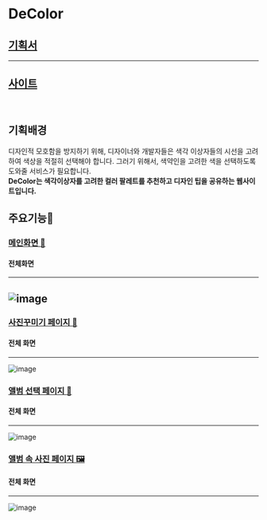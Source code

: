 # DeColor
## [기획서](https://docs.google.com/document/d/1ztiBkyqHQX_roywjL0pm-Di5QtRZJ6QkQEGViaXj5GA/edit)
<hr>

## [사이트](https://decolor.netlify.app/index.html)


<br />

## 기획배경
디자인적 모호함을 방지하기 위해, 디자이너와 개발자들은 색각 이상자들의 시선을 고려하여 색상을 적절히 선택해야 합니다. 그러기 위해서, 색약인을 고려한 색을 선택하도록 도와줄 서비스가 필요합니다.
<br />
**DeColor는 색각이상자를 고려한 컬러 팔레트를 추천하고 디자인 팁을 공유하는 웹사이트입니다.**

## 주요기능🔧
### [메인화면 👑](https://github.com/olsi10/StudentMemories/wiki/%EB%A9%94%EC%9D%B8%ED%99%94%EB%A9%B4-%F0%9F%91%91)
#### 전체화면
---
![image](https://user-images.githubusercontent.com/86298664/176174610-9e5b3e2c-0ccb-43f0-89ea-468152a6c935.png)
---
### [사진꾸미기 페이지 🎨](https://github.com/olsi10/StudentMemories/wiki/%EC%82%AC%EC%A7%84%EA%BE%B8%EB%AF%B8%EA%B8%B0-%ED%8E%98%EC%9D%B4%EC%A7%80-%F0%9F%8E%A8)
#### 전체 화면
---
![image](https://user-images.githubusercontent.com/86298664/176178436-ad9f230e-e4b3-4a7e-b6ec-3d7bcb9296f3.png)  

### [앨범 선택 페이지 📁](https://github.com/olsi10/StudentMemories/wiki/%EC%95%A8%EB%B2%94-%EC%84%A0%ED%83%9D-%ED%8E%98%EC%9D%B4%EC%A7%80-%F0%9F%93%81)
#### 전체 화면
---
![image](https://user-images.githubusercontent.com/86298664/176343595-9b6d5e12-54a3-4974-a659-6ad1c913d8b3.png)


### [앨범 속 사진 페이지 🖼](https://github.com/olsi10/StudentMemories/wiki/%EC%95%A8%EB%B2%94-%EC%86%8D-%EC%82%AC%EC%A7%84-%ED%8E%98%EC%9D%B4%EC%A7%80-%F0%9F%96%BC)
#### 전체 화면
---
![image](https://user-images.githubusercontent.com/86298664/176343617-f383fef1-8417-43da-b44f-af960a028cbd.png)